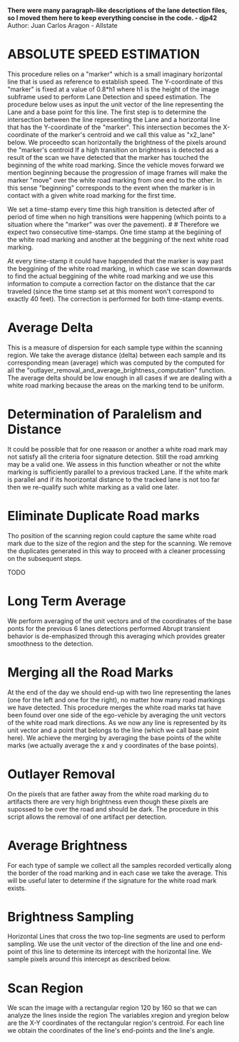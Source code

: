 **There were many paragraph-like descriptions of the lane detection files, so I
moved them here to keep everything concise in the code. - djp42**
Author: Juan Carlos Aragon - Allstate

# ABSOLUTE SPEED ESTIMATION

This procedure relies on a "marker" which is a small imaginary horizontal line that is used as reference to establish speed. The Y-coordinate of this "marker" is fixed at a value of
0.8*h1 where h1 is the height of the image subframe used to perform Lane Detection and speed estimation. The procedure below uses as input the unit vector of the line representing the Lane
and a base point for this line. The first step is to determine the intersection between the line representing the Lane and a horizontal line that has the Y-coordinate of the "marker". This
intersection becomes the X-coordinate of the marker's centroid and we call this value as "x2_lane" below. We proceedto scan horizontally the brightness of the pixels around the "marker's centroid
If a high transition on brightness is detected as a result of the scan we have detected that the marker has touched the beginning of the white road marking. Since the vehicle moves forward
we mention beginning because the progression of image frames will make the marker "move" over the white road marking from one end to the other. In this sense "beginning" corresponds to the
event when the marker is in contact with a given white road marking for the first time.

We set a time-stamp every time this high transition is detected after of period of time when no high transitions were happening (which points to a situation where the "marker" was over the pavement). # # Therefore we expect two consecutive time-stamps. One time stamp at the begiining of the white road marking and another at the beggining of the next white road marking.

At every time-stamp it could have happended that the marker is way past the beggining of the white road marking, in which case we scan downwards to find the actual beggining of the white road marking
and we use this information to compute a correction factor on the distance that the car traveled (since the time stamp set at this moment won't correspond to exactly 40  feet). The correction is
performed for both time-stamp events.

# Average Delta
This is a measure of dispersion for each sample type within the scanning region. We take the average distance (delta) between each sample and
its corresponding mean (average) which was computed by the computed for all the "outlayer_removal_and_average_brightness_computation" function.
The average delta should be low enough in all cases if we are dealing with a white road marking because the areas on the marking tend to be uniform.

# Determination of Paralelism and Distance
It could be possible that for one reaason or another a white road mark may not satisfy all the criteria foor signature detection. Still
the road amrking may be a valid one. We assess in this function wheather or not the white marking is sufficiently parallel to a previous
tracked Lane. If the white mark is parallel and if its hoorizontal distance to the tracked lane is not too far then we re-qualify such
white marking as a valid one later.

# Eliminate Duplicate Road marks
Tho position of the scanning region could capture the same white road mark due to the size of the region and the step for the scanning.
We remove the duplicates generated in this way to proceed with a cleaner processing on the subsequent steps.

TODO

# Long Term Average
We perform averaging of the unit vectors and of the coordinates of the base ponts for the previous 6 lanes detections performed
Abrupt transient behavior is de-emphasized through this averaging which provides greater smoothness to the detection.

# Merging all the Road Marks
At the end of the day we should end-up with two line representing the lanes (one for the left and one for the right), no
matter how many road markings we have detected. This procedure merges the white road marks tat have been found over one
side of the ego-vehicle by averaging the unit vectors of the white road mark directions. As we now any line is represented by its
unit vector and a point that belongs to the line (which we call base point here). We achieve the merging by averaging the
base points of the white marks (we actually average the x and y coordinates of the base points).

# Outlayer Removal
On the pixels that are father away from the white road marking du to artifacts there are very high brightness even though these pixels
are supossed to be over the road and should be dark. The procedure in this script allows the removal of one artifact per detection.

# Average Brightness
For each type of sample we collect all the samples recorded vertically along the border of the road marking and in each case we take the average.
This will be useful later to determine if the signature for the white road mark exists.


# Brightness Sampling
Horizontal Lines that cross the two top-line segments are used to perform sampling. We use the unit vector of the
direction of the line and one end-point of this line to determine its intercept with the horizontal line. We sample
pixels around this intercept as described below.

# Scan Region
We scan the image with a rectangular region 120 by 160 so that we can analyze the lines inside the region
The variables xregion and yregion below are the X-Y coordinates of the rectangular region's centroid. For each line
we obtain the coordinates of the line's end-points and the line's angle.
